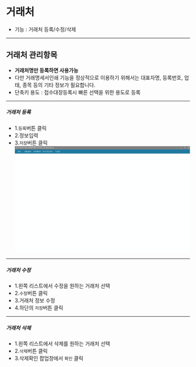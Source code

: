 # 거래처
* 기능 : 거래처 등록/수정/삭제

---
## 거래처 관리항목
* **거래처명만 등록하면 사용가능**
* 다만 거래명세서인쇄 기능을 정상적으로 이용하기 위해서는 대표자명, 등록번호, 업태, 종목 등의 기타 정보가 필요합니다.
* 단축키 용도 : 접수대장등록시 빠른 선택을 위한 용도로 등록

---
##### 거래처 등록
* 1.`등록`버튼 클릭 
* 2.정보입력
* 3.`저장`버튼 클릭
![거래처 등록 예시](img/거래처_등록.gif)

---
##### 거래처 수정
* 1.왼쪽 리스트에서 수정을 원하는 거래처 선택
* 2.`수정`버튼 클릭
* 3.거래처 정보 수정
* 4.하단의 `저장`버튼 클릭

---
##### 거래처 삭제
* 1.왼쪽 리스트에서 삭제를 원하는 거래처 선택
* 2.`삭제`버튼 클릭
* 3.삭제확인 팝업창에서 `확인` 클릭


